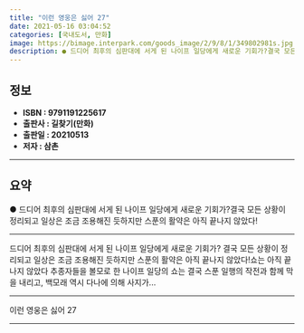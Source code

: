 ```yaml
---
title: "이런 영웅은 싫어 27"
date: 2021-05-16 03:04:52
categories: [국내도서, 만화]
image: https://bimage.interpark.com/goods_image/2/9/8/1/349802981s.jpg
description: ● 드디어 최후의 심판대에 서게 된 나이프 일당에게 새로운 기회가?결국 모든 상황이 정리되고 일상은 조금 조용해진 듯하지만 스푼의 활약은 아직 끝나지 않았다!
---
```


## **정보**

- **ISBN : 9791191225617**
- **출판사 : 길찾기(만화)**
- **출판일 : 20210513**
- **저자 : 삼촌**

------



## **요약**

●  드디어 최후의 심판대에 서게 된 나이프 일당에게 새로운 기회가?결국 모든 상황이 정리되고 일상은 조금 조용해진 듯하지만 스푼의 활약은 아직 끝나지 않았다!

------

드디어 최후의 심판대에 서게 된 나이프 일당에게 새로운 기회가?
결국 모든 상황이 정리되고 일상은 조금 조용해진 듯하지만 스푼의 활약은 아직 끝나지 않았다!쇼는 아직 끝나지 않았다
추종자들을 볼모로 한 나이프 일당의 쇼는 결국 스푼 일행의 작전과 함께 막을 내리고, 백모래 역시 다나에 의해 사지가... 

------


이런 영웅은 싫어 27 

------


